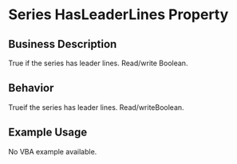 # Series HasLeaderLines Property

## Business Description
True if the series has leader lines. Read/write Boolean.

## Behavior
Trueif the series has leader lines. Read/writeBoolean.

## Example Usage
No VBA example available.